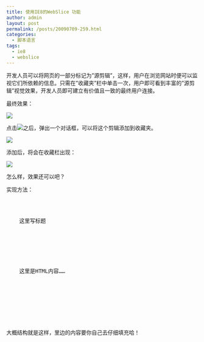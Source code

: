 ```yaml
---
title: 使用IE8的WebSlice 功能
author: admin
layout: post
permalink: /posts/20090709-259.html
categories:
  - 脚本语言
tags:
  - ie8
  - webslice
---
```

开发人员可以将网页的一部分标记为&#8221;源剪辑&#8221;，这样，用户在浏览网站时便可以监视它们所依赖的信息。只需在&#8221;收藏夹&#8221;栏中单击一次，用户即可看到丰富的&#8221;源剪辑&#8221;视觉效果，开发人员即可建立有价值且一致的最终用户连接。

最终效果：

![][1]

点击![][2]之后，弹出一个对话框，可以将这个剪辑添加到收藏夹。

![][3]

添加后，将会在收藏栏出现：

![][4]

怎么样，效果还可以吧？

实现方法：

<pre lang="php"><div class="hslice" id="randomposts">
  <div class="entry-title">
    这里写标题
  </div>
  
  
  
  <div class="entry-content">
    这里是HTML内容……
    
    <a style="display:none;" rel="feedurl" href="RSS地址">RSS名字</a>
    
    
  </div>
  
  
</div></pre>

大概结构就是这样，里边的内容要你自己去仔细填充哈！

 [1]: /uploads/2009/07/070909_0802_IE8WebSlice1.png
 [2]: /uploads/2009/07/070909_0802_IE8WebSlice2.png
 [3]: /uploads/2009/07/070909_0802_IE8WebSlice3.png
 [4]: /uploads/2009/07/070909_0802_IE8WebSlice4.png
